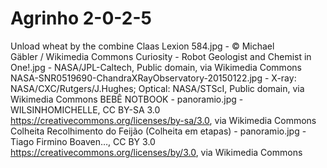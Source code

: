 # Agrinho 2-0-2-5
Unload wheat by the combine Claas Lexion 584.jpg - © Michael Gäbler / Wikimedia Commons
Curiosity - Robot Geologist and Chemist in One!.jpg - NASA/JPL-Caltech, Public domain, via Wikimedia Commons
NASA-SNR0519690-ChandraXRayObservatory-20150122.jpg - X-ray: NASA/CXC/Rutgers/J.Hughes; Optical: NASA/STScI, Public domain, via Wikimedia Commons
BEBÊ NOTBOOK - panoramio.jpg - WILSINHOMICHELLE, CC BY-SA 3.0 <https://creativecommons.org/licenses/by-sa/3.0>, via Wikimedia Commons
Colheita Recolhimento do Feijão (Colheita em etapas) - panoramio.jpg - Tiago Firmino Boaven…, CC BY 3.0 <https://creativecommons.org/licenses/by/3.0>, via Wikimedia Commons
